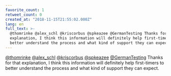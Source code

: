```yaml
---
favorite_count: 1
retweet_count: 0
created_at: "2018-11-15T21:55:02.000Z"
lang: en
full_text: >-
  @thomrinke @alex_schl @kriscorbus @spkeazee @GermanTesting Thanks for that
  explanation, I think this information will definitely help first-timers to
  better understand the process and what kind of support they can expect.
---
```


[@thomrinke](https://twitter.com/thomrinke)
[@alex_schl](https://twitter.com/alex_schl)
[@kriscorbus](https://twitter.com/kriscorbus)
[@spkeazee](https://twitter.com/spkeazee)
[@GermanTesting](https://twitter.com/GermanTesting) Thanks for that explanation,
I think this information will definitely help first-timers to better understand
the process and what kind of support they can expect.
